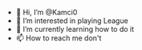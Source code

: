 - 👋 Hi, I’m @Kamci0
- 👀 I’m interested in playing League
- 🌱 I’m currently learning how to do it
- 📫 How to reach me don't
